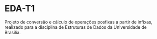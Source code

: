 # EDA-T1
Projeto de conversão e cálculo de operações posfixas a partir de infixas, realizado para a disciplina de Estruturas de Dados da Universidade de Brasília.
